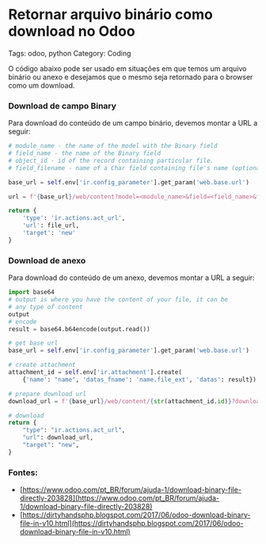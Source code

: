 # Retornar arquivo binário como download no Odoo

Tags: odoo, python
Category: Coding

O código abaixo pode ser usado em situações em que temos um arquivo binário ou anexo e desejamos que o mesmo seja retornado para o browser como um download.

### Download de campo Binary

Para download do conteúdo de um campo binário, devemos montar a URL a seguir:

```python
# module_name - the name of the model with the Binary field
# field_name - the name of the Binary field
# object_id - id of the record containing particular file.
# field_filename - name of a Char field containing file's name (optional).

base_url = self.env['ir.config_parameter'].get_param('web.base.url')

url = f'{base_url}/web/content?model=<module_name>&field=<field_name>&filename_field=<field_filename>&id=<object_id>'

return {
    'type': 'ir.actions.act_url',
    'url': file_url,
    'target': 'new'
}
```

### Download de anexo

Para download do conteúdo de um anexo, devemos montar a URL a seguir:

```python
import base64
# output is where you have the content of your file, it can be
# any type of content
output 
# encode
result = base64.b64encode(output.read())

# get base url
base_url = self.env['ir.config_parameter'].get_param('web.base.url')

# create attachment
attachment_id = self.env['ir.attachment'].create(
	{'name': "name", 'datas_fname': 'name.file_ext', 'datas': result})

# prepare download url
download_url = f'{base_url}/web/content/{str(attachment_id.id)}?download=true'

# download
return {
	"type": "ir.actions.act_url",
	"url": download_url,
	"target": "new",
}
```

### Fontes:

- [https://www.odoo.com/pt_BR/forum/ajuda-1/download-binary-file-directly-203828](https://www.odoo.com/pt_BR/forum/ajuda-1/download-binary-file-directly-203828)
- [https://dirtyhandsphp.blogspot.com/2017/06/odoo-download-binary-file-in-v10.html](https://dirtyhandsphp.blogspot.com/2017/06/odoo-download-binary-file-in-v10.html)